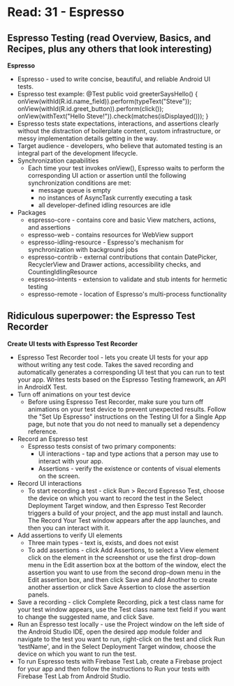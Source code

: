 # Read: 31 - Espresso

## Espresso Testing (read Overview, Basics, and Recipes, plus any others that look interesting)
**Espresso**
  * Espresso - used to write concise, beautiful, and reliable Android UI tests.
  * Espresso test example:
    @Test
    public void greeterSaysHello() {
      onView(withId(R.id.name_field)).perform(typeText("Steve"));
      onView(withId(R.id.greet_button)).perform(click());
      onView(withText("Hello Steve!")).check(matches(isDisplayed()));
    }
  * Espresso tests state expectations, interactions, and assertions clearly without the distraction of boilerplate content, custom infrastructure, or messy implementation details getting in the way.
  * Target audience - developers, who believe that automated testing is an integral part of the development lifecycle. 
  * Synchronization capabilities
    - Each time your test invokes onView(), Espresso waits to perform the corresponding UI action or assertion until the following synchronization conditions are met:
      * message queue is empty
      * no instances of AsyncTask currently executing a task
      * all developer-defined idling resources are idle
  * Packages
    - espresso-core - contains core and basic View matchers, actions, and assertions
    - espresso-web - contains resources for WebView support
    - espresso-idling-resource - Espresso's mechanism for synchronization with background jobs
    - espresso-contrib - external contributions that contain DatePicker, RecyclerView and Drawer actions, accessibility checks, and CountingIdlingResource
    - espresso-intents - extension to validate and stub intents for hermetic testing
    - espresso-remote - location of Espresso's multi-process functionality

## Ridiculous superpower: the Espresso Test Recorder
**Create UI tests with Espresso Test Recorder**
  * Espresso Test Recorder tool - lets you create UI tests for your app without writing any test code. Takes the saved recording and automatically generates a corresponding UI test that you can run to test your app. Writes tests based on the Espresso Testing framework, an API in AndroidX Test. 
  * Turn off animations on your test device
    - Before using Espresso Test Recorder, make sure you turn off animations on your test device to prevent unexpected results. Follow the "Set Up Espresso" instructions on the Testing UI for a Single App page, but note that you do not need to manually set a dependency reference. 
  * Record an Espresso test
    - Espresso tests consist of two primary components: 
      * UI interactions - tap and type actions that a person may use to interact with your app.
      * Assertions - verify the existence or contents of visual elements on the screen.
  * Record UI interactions
    - To start recording a test - click Run > Record Espresso Test, choose the device on which you want to record the test in the Select Deployment Target window, and then Espresso Test Recorder triggers a build of your project, and the app must install and launch. The Record Your Test window appears after the app launches, and then you can interact with it.
  * Add assertions to verify UI elements
    - Three main types - text is, exists, and does not exist
    - To add assertions - click Add Assertions, to select a View element click on the element in the screenshot or use the first drop-down menu in the Edit assertion box at the bottom of the window, elect the assertion you want to use from the second drop-down menu in the Edit assertion box, and then click Save and Add Another to create another assertion or click Save Assertion to close the assertion panels.
  * Save a recording - click Complete Recording, pick a test class name for your test window appears, use the Test class name text field if you want to change the suggested name, and click Save. 
  * Run an Espresso test locally - use the Project  window on the left side of the Android Studio IDE, open the desired app module folder and navigate to the test you want to run, right-click on the test and click Run ‘testName', and in the Select Deployment Target window, choose the device on which you want to run the test.
  * To run Espresso tests with Firebase Test Lab, create a Firebase project for your app and then follow the instructions to Run your tests with Firebase Test Lab from Android Studio.